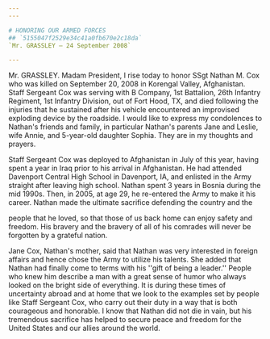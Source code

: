 ```yaml
---
---

# HONORING OUR ARMED FORCES
## `5155047f2529e34c41a0fb670e2c18da`
`Mr. GRASSLEY — 24 September 2008`

---
```



Mr. GRASSLEY. Madam President, I rise today to honor SSgt Nathan M. 
Cox who was killed on September 20, 2008 in Korengal Valley, 
Afghanistan. Staff Sergeant Cox was serving with B Company, 1st 
Battalion, 26th Infantry Regiment, 1st Infantry Division, out of Fort 
Hood, TX, and died following the injuries that he sustained after his 
vehicle encountered an improvised exploding device by the roadside. I 
would like to express my condolences to Nathan's friends and family, in 
particular Nathan's parents Jane and Leslie, wife Annie, and 5-year-old 
daughter Sophia. They are in my thoughts and prayers.

Staff Sergeant Cox was deployed to Afghanistan in July of this year, 
having spent a year in Iraq prior to his arrival in Afghanistan. He had 
attended Davenport Central High School in Davenport, IA, and enlisted 
in the Army straight after leaving high school. Nathan spent 3 years in 
Bosnia during the mid 1990s. Then, in 2005, at age 29, he re-entered 
the Army to make it his career. Nathan made the ultimate sacrifice 
defending the country and the


people that he loved, so that those of us back home can enjoy safety 
and freedom. His bravery and the bravery of all of his comrades will 
never be forgotten by a grateful nation.

Jane Cox, Nathan's mother, said that Nathan was very interested in 
foreign affairs and hence chose the Army to utilize his talents. She 
added that Nathan had finally come to terms with his ''gift of being a 
leader.'' People who knew him describe a man with a great sense of 
humor who always looked on the bright side of everything. It is during 
these times of uncertainty abroad and at home that we look to the 
examples set by people like Staff Sergeant Cox, who carry out their 
duty in a way that is both courageous and honorable. I know that Nathan 
did not die in vain, but his tremendous sacrifice has helped to secure 
peace and freedom for the United States and our allies around the 
world.
